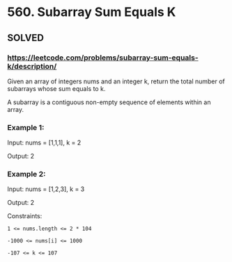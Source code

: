 # 560. Subarray Sum Equals K

## SOLVED
### https://leetcode.com/problems/subarray-sum-equals-k/description/
Given an array of integers nums and an integer k, return the total number of subarrays whose sum equals to k.



A subarray is a contiguous non-empty sequence of elements within an array.





### Example 1:

Input: nums = [1,1,1], k = 2


Output: 2

### Example 2:

Input: nums = [1,2,3], k = 3


Output: 2





Constraints:





	1 <= nums.length <= 2 * 104

	-1000 <= nums[i] <= 1000

	-107 <= k <= 107



